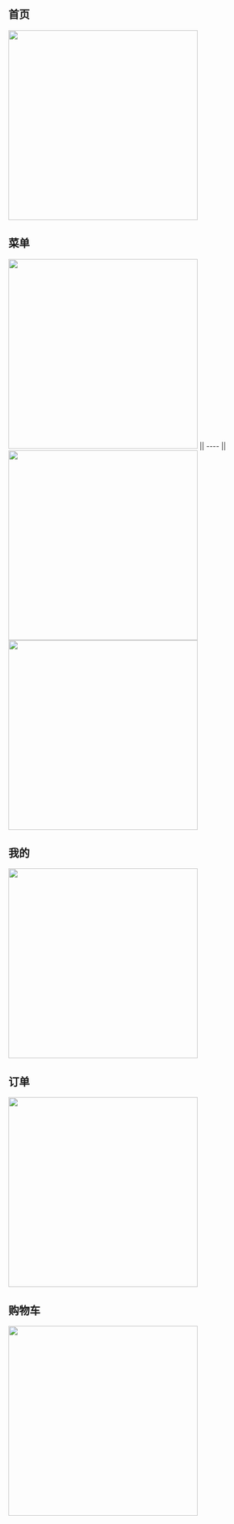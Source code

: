 <!--
 * @Author: meetqy
 * @since: 2019-08-10 16:35:08
 * @lastTime: 2019-08-16 15:01:18
 * @LastEditors: meetqy
 -->
## 首页

<img src="./home1.PNG" width="375"/> 

## 菜单

<img src="./menu1.PNG" width="375"/> || ---- || <img src="./menu2.PNG" width="375"/>
<img src="./menuDialog.PNG" width="375"/>

## 我的

<img src="./menu1.PNG" width="375"/>

## 订单
<img src="./order1.png" width="375"/>

## 购物车
<img src="./shoppingcart1.PNG" width="375"/>